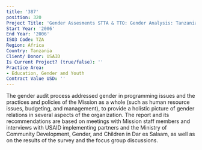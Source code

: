 ```yaml
---
title: '387'
position: 320
Project Title: 'Gender Assesments STTA & TTO: Gender Analysis: Tanzania (TDY 61)'
Start Year: '2006'
End Year: '2006'
ISO3 Code: TZA
Region: Africa
Country: Tanzania
Client/ Donor: USAID
Is Current Project? (true/false): ''
Practice Area:
- Education, Gender and Youth
Contract Value USD: ''
---
```


The gender audit process addressed gender in programming issues and the practices and policies of the Mission as a whole (such as human resource issues, budgeting, and management), to provide a holistic picture of gender relations in several aspects of the organization. The report and its recommendations are based on meetings with Mission staff members and interviews with USAID implementing partners and the Ministry of Community Development, Gender, and Children in Dar es Salaam, as well as on the results of the survey and the focus group discussions.